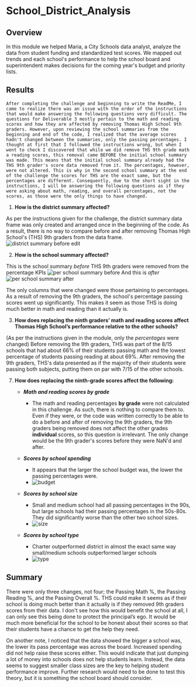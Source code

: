 # School_District_Analysis

## Overview
In this module we helped Maria, a City Schools data analyst, analyze the data from student funding and standardized test scores. We mapped out trends and each school's performance to help the school board and superintendent makes decisions for the coming year's budget and priority lists. 
## Results

`After completing the challenge and beginning to write the ReadMe, I came to realize there was an issue with the order of the instructions that would make answering the following questions very difficult. The questions for Deliverable 3 mostly pertain to the math and reading scores and how they are affected by removing Thomas High School 9th graders. However, upon reviewing the school summaries from the beginning and end of the code, I realized that the average scores hadn't changed between the summaries, only the passing percentages. I thought at first that I followed the instructions wrong, but when I went to check I discovered that while we did remove THS 9th grade math a reading scores, this removal came BEFORE the initial school summary was made. This means that the initial school summary already had the THS 9th grader's score data removed from it. The percentages, however, were not altered. This is why in the second school summary at the end of the challenge the scores for THS are the exact same, but the percentages are different. Consequently, due to the short sight in the instructions, I will be answering the following questions as if they were asking about math, reading, and overall percentages, not the scores, as those were the only things to have changed.  `

1. __How is the district summary affected?__

As per the instructions given for the challenge, the district summary data frame was only created and arranged once in the beginning of the code. As a result, there is no way to compare before and after removing Thomas High School's (THS) 9th graders from the data frame. 
![district summary before edit](https://user-images.githubusercontent.com/100237685/189189077-b5119dbb-055d-498b-834c-f99a2447b177.png)


2. __How is the school summary affected?__

This is the school summary _before_ THS 9th graders were removed from the percentage KPIs
![per school summary before](https://user-images.githubusercontent.com/100237685/189205645-b8c0bc06-b2e3-4fb4-8856-780debec595f.png)
And this is _after_
![per school summary after](https://user-images.githubusercontent.com/100237685/189205656-e9560943-252e-4d7c-a1f4-e18466cc20ca.png)

The only columns that were changed were those pertaining to percentages. As a result of removing the 9th graders, the school's percentage passing scores went up significantly. This makes it seem as those THS is doing much better in math and reading than it actually is.


3. __How does replacing the ninth graders’ math and reading scores affect Thomas High School’s performance relative to the other schools?__

(As per the instructions given in the module, only the _percentages_ were changed) Before removing the 9th graders, THS was part of the 8/15 schools that had about 66% of their students passing math and the lowest percentage of students passing reading at about 69%. After removing the 9th graders, THS's data presented as if the majority of their students were passing both subjects, putting them on par with 7/15 of the other schools. 

7. __How does replacing the ninth-grade scores affect the following:__
    * ___Math and reading scores by grade___
         * The math and reading percentages __by grade__ were not calculated in this challenge. As such, there is nothing to compare them to. Even if they were, or the code was written correctly to be able to do a before and after of removing the 9th graders, the 9th graders being removed does not affect the other grades __individual__ scores, so this question is irrelevant. The only change would be the 9th grader's scores before they were NaN'd and after. 
    * ___Scores by school spending___
         * It appears that the larger the school budget was, the lower the passing percentages were.
         * ![budget](https://user-images.githubusercontent.com/100237685/189217441-e8b73be2-b3f5-4375-a601-4d178274e6f6.png)
  
    * ___Scores by school size___
         * Small and medium school had all passing percentages in the 90s, but large schools had their passing percentages in the 50s-80s. They did significantly worse than the other two school sizes.  
         * ![size](https://user-images.githubusercontent.com/100237685/189217469-f73cd3b2-8d53-4092-80a5-a70730e70cca.png)

    * ___Scores by school type___
         * Charter outperformed district in almost the exact same way small/medium schools outperformed larger schools
         * ![type](https://user-images.githubusercontent.com/100237685/189217497-278f4fda-9ead-408f-bf77-a591ad004df3.png)


## Summary

There were only three changes, not four; the Passing Math %, the Passing Reading %, and the Passing Overall %. THS could make it seems as if their school is doing much better than it actually is if they removed 9th graders scores from their data. I don't see how this would benefit the school at all, I can only see this being done to protect the principal’s ego. It would be much more beneficial for the school to be honest about their scores so that their students have a chance to get the help they need. 


On another note, I noticed that the data showed the bigger a school was, the lower its pass percentage was across the board. Increased spending did not help raise these scores either. This would indicate that just dumping a lot of money into schools does not help students learn. Instead, the data seems to suggest smaller class sizes are the key to helping student performance improve. Further research would need to be done to test this theory, but it is something the school board should consider.
